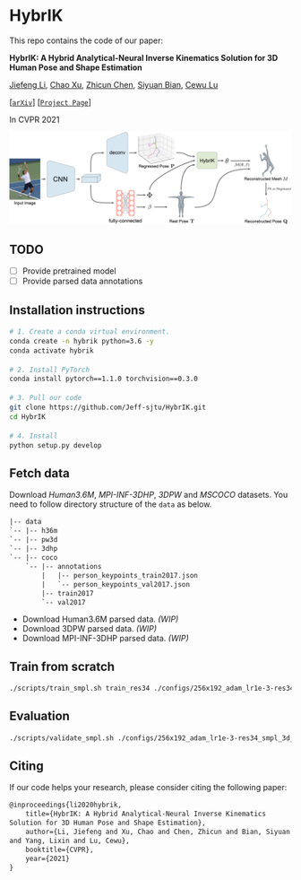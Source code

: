 # HybrIK


This repo contains the code of our paper:

**HybrIK: A Hybrid Analytical-Neural Inverse Kinematics Solution for 3D Human Pose and Shape Estimation**

[Jiefeng Li](http://jeffli.site/HybrIK/), [Chao Xu](https://www.isdas.cn/), [Zhicun Chen](https://github.com/chenzhicun), [Siyuan Bian](https://github.com/biansy000), [Cewu Lu](http://mvig.org/)

[[`arXiv`](https://arxiv.org/abs/2011.14672)]
[[`Project Page`](http://jeffli.site/HybrIK/)]

In CVPR 2021

![hybrik](hybrik.png)

## TODO
- [ ] Provide pretrained model
- [ ] Provide parsed data annotations

## Installation instructions

``` bash
# 1. Create a conda virtual environment.
conda create -n hybrik python=3.6 -y
conda activate hybrik

# 2. Install PyTorch
conda install pytorch==1.1.0 torchvision==0.3.0

# 3. Pull our code
git clone https://github.com/Jeff-sjtu/HybrIK.git
cd HybrIK

# 4. Install
python setup.py develop
```

## Fetch data
Download *Human3.6M*, *MPI-INF-3DHP*, *3DPW* and *MSCOCO* datasets. You need to follow directory structure of the `data` as below.
```
|-- data
`-- |-- h36m
`-- |-- pw3d
`-- |-- 3dhp
`-- |-- coco
    `-- |-- annotations
        |   |-- person_keypoints_train2017.json
        |   `-- person_keypoints_val2017.json
        |-- train2017
        `-- val2017
```
* Download Human3.6M parsed data. *(WIP)*
* Download 3DPW parsed data. *(WIP)*
* Download MPI-INF-3DHP parsed data. *(WIP)*


## Train from scratch

``` bash
./scripts/train_smpl.sh train_res34 ./configs/256x192_adam_lr1e-3-res34_smpl_3d_base_2x_mix.yaml
```

## Evaluation
``` bash
./scripts/validate_smpl.sh ./configs/256x192_adam_lr1e-3-res34_smpl_3d_base_2x_mix.yaml ${CKPT}
```


## Citing
If our code helps your research, please consider citing the following paper:

    @inproceedings{li2020hybrik,
        title={HybrIK: A Hybrid Analytical-Neural Inverse Kinematics Solution for 3D Human Pose and Shape Estimation},
        author={Li, Jiefeng and Xu, Chao and Chen, Zhicun and Bian, Siyuan and Yang, Lixin and Lu, Cewu},
        booktitle={CVPR},
        year={2021}
    }